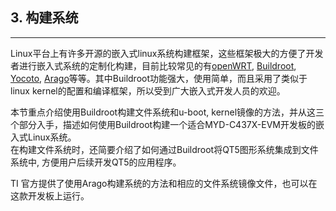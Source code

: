 ## 3. 构建系统

---

Linux平台上有许多开源的嵌入式linux系统构建框架，这些框架极大的方便了开发者进行嵌入式系统的定制化构建，目前比较常见的有[openWRT](https://openwrt.org/), [Buildroot](https://buildroot.org/), [Yocoto](https://www.yoctoproject.org/), [Arago](http://arago-project.org/)等等。其中Buildroot功能强大，使用简单，而且采用了类似于linux kernel的配置和编译框架，所以受到广大嵌入式开发人员的欢迎。

本节重点介绍使用Buildroot构建文件系统和u-boot, kernel镜像的方法，并从这三个部分入手，描述如何使用Buildroot构建一个适合MYD-C437X-EVM开发板的嵌入式Linux系统。  
在构建文件系统时，还简要介绍了如何通过Buildroot将QT5图形系统集成到文件系统中, 方便用户后续开发QT5的应用程序。

TI 官方提供了使用Arago构建系统的方法和相应的文件系统镜像文件，也可以在这款开发板上运行。

